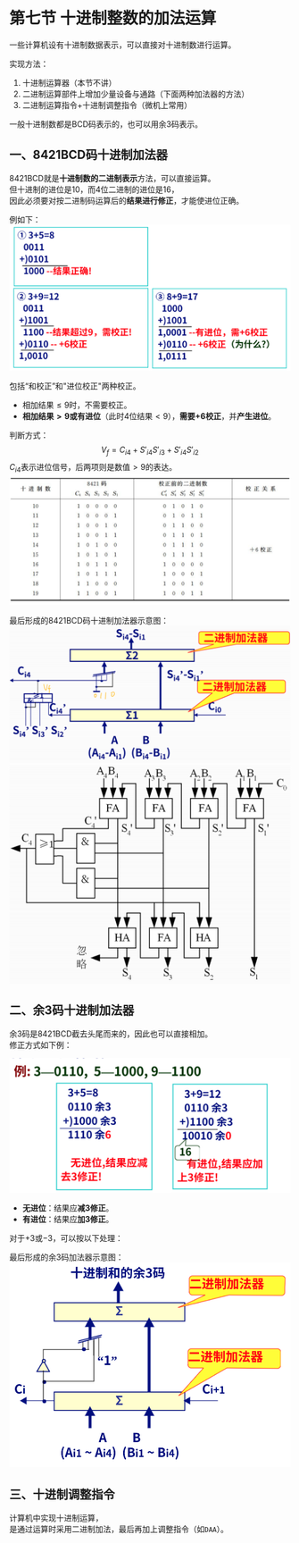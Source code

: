 # 第七节 十进制整数的加法运算

一些计算机设有十进制数据表示，可以直接对十进制数进行运算。

实现方法：

1. 十进制运算器（本节不讲）
2. 二进制运算部件上增加少量设备与通路（下面两种加法器的方法）
3. 二进制运算指令+十进制调整指令（微机上常用）

一般十进制数都是BCD码表示的，也可以用余3码表示。

## 一、8421BCD码十进制加法器

8421BCD就是**十进制数的二进制表示**方法，可以直接运算。  
但十进制的进位是$10$，而$4$位二进制的进位是$16$，  
因此必须要对按二进制码运算后的**结果进行修正**，才能使进位正确。

例如下：  
![8421BCD运算示例](images/4.7.Machine_Arithmetic-3--03-21_10-51-52.png)

包括“和校正”和"进位校正"两种校正。

* 相加结果$\le9$时，不需要校正。
* **相加结果$>9$或有进位**（此时4位结果$<9$），**需要$+6$校正**，并**产生进位**。

判断方式：
$$
V_f=C_{i4}+S'_{i4}S'_{i3}+S'_{i4}S'_{i2}
$$
$C_{i4}$表示进位信号，后两项则是数值$>9$的表达。
![8421BCD运算结果](images/4.3-Machine_Arithmetic-7--04-07_14-09-24.png)

最后形成的8421BCD码十进制加法器示意图：  
![8421BCD码十进制加法器原理图](images/4.3-Machine_Arithmetic-7--04-07_14-16-48.png) ![8421BCD码十进制加法器电路图](images/4.3-Machine_Arithmetic-7--04-07_14-17-46.png)

## 二、余3码十进制加法器

余3码是8421BCD截去头尾而来的，因此也可以直接相加。  
修正方式如下例：

![余3码举例](images/4.7.Machine_Arithmetic-3--03-21_10-06-11.png)

* **无进位**：结果应**减$3$修正**。
* **有进位**：结果应**加$3$修正**。

对于$+3$或$-3$，可以按以下处理：  
[]()

最后形成的余3码加法器示意图：  
![余3码加法器示意图](images/4.7.Machine_Arithmetic-3--03-21_10-08-45.png)

## 三、十进制调整指令

计算机中实现十进制运算，  
是通过运算时采用二进制加法，最后再加上调整指令（如`DAA`）。
